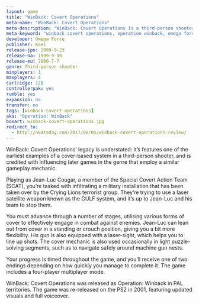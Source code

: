 ```yaml
---
layout: game
title: "WinBack: Covert Operations"
meta-name: "WinBack: Covert Operations"
meta-description: "WinBack: Covert Operations is a third-person shooter game for the Nintendo 64 and is one of the earliest examples of a 3D game that utilises a cover system. It was released in 1999."
meta-keyword: "winback covert operations, operation winback, omega force, koei, nintendo 64, third person shooter"
developer: Omega Force
publisher: Koei
release-jpn: 1999-9-23
release-na: 1999-9-30
release-eu: 2000-7-7
genre: Third-person shooter
minplayers: 1
maxplayers: 4
cartridge: 128
controllerpak: yes
rumble: yes
expansion: no
transfer: no
tags: [winback-covert-operations]
aka: "Operation: WinBack"
boxart: winback-covert-operations.jpg
redirect_to:
  - http://n64today.com/2017/06/05/winback-covert-operations-review/
---
```


WinBack: Covert Operations’ legacy is understated: it’s features one of the earliest examples of a cover-based system in a third-person shooter, and is credited with influencing later games in the genre that employ a similar gameplay mechanic.

Playing as Jean-Luc Cougar, a member of the Special Covert Action Team (SCAT), you’re tasked with infiltrating a military installation that has been taken over by the Crying Lions terrorist group. They’re trying to use a laser satellite weapon known as the GULF system, and it’s up to Jean-Luc and his team to stop them.

You must advance through a number of stages, utilising various forms of cover to effectively engage in combat against enemies. Jean-Luc can lean out from cover in a standing or crouch position, giving you a bit more flexibility. His gun is also equipped with a laser-sight, which helps you to line up shots. The cover mechanic is also used occasionally in light puzzle-solving segments, such as to navigate safely around machine gun nests.

Your progress is timed throughout the game, and you’ll receive one of two endings depending on how quickly you manage to complete it. The game includes a four-player multiplayer mode.

WinBack: Covert Operations was released as Operation: Winback in PAL territories. The game was re-released on the PS2 in 2001, featuring updated visuals and full voiceover.
